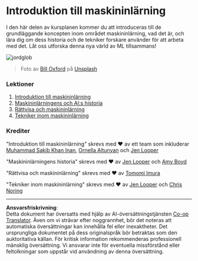 <!--
CO_OP_TRANSLATOR_METADATA:
{
  "original_hash": "cf8ecc83f28e5b98051d2179eca08e08",
  "translation_date": "2025-09-05T21:37:30+00:00",
  "source_file": "1-Introduction/README.md",
  "language_code": "sv"
}
-->
# Introduktion till maskininlärning

I den här delen av kursplanen kommer du att introduceras till de grundläggande koncepten inom området maskininlärning, vad det är, och lära dig om dess historia och de tekniker forskare använder för att arbeta med det. Låt oss utforska denna nya värld av ML tillsammans!

![jordglob](../../../1-Introduction/images/globe.jpg)
> Foto av <a href="https://unsplash.com/@bill_oxford?utm_source=unsplash&utm_medium=referral&utm_content=creditCopyText">Bill Oxford</a> på <a href="https://unsplash.com/s/photos/globe?utm_source=unsplash&utm_medium=referral&utm_content=creditCopyText">Unsplash</a>
  
### Lektioner

1. [Introduktion till maskininlärning](1-intro-to-ML/README.md)
1. [Maskininlärningens och AI:s historia](2-history-of-ML/README.md)
1. [Rättvisa och maskininlärning](3-fairness/README.md)
1. [Tekniker inom maskininlärning](4-techniques-of-ML/README.md)

### Krediter

"Introduktion till maskininlärning" skrevs med ♥️ av ett team som inkluderar [Muhammad Sakib Khan Inan](https://twitter.com/Sakibinan), [Ornella Altunyan](https://twitter.com/ornelladotcom) och [Jen Looper](https://twitter.com/jenlooper)

"Maskininlärningens historia" skrevs med ♥️ av [Jen Looper](https://twitter.com/jenlooper) och [Amy Boyd](https://twitter.com/AmyKateNicho)

"Rättvisa och maskininlärning" skrevs med ♥️ av [Tomomi Imura](https://twitter.com/girliemac) 

"Tekniker inom maskininlärning" skrevs med ♥️ av [Jen Looper](https://twitter.com/jenlooper) och [Chris Noring](https://twitter.com/softchris)

---

**Ansvarsfriskrivning**:  
Detta dokument har översatts med hjälp av AI-översättningstjänsten [Co-op Translator](https://github.com/Azure/co-op-translator). Även om vi strävar efter noggrannhet, bör det noteras att automatiska översättningar kan innehålla fel eller inexaktheter. Det ursprungliga dokumentet på dess originalspråk bör betraktas som den auktoritativa källan. För kritisk information rekommenderas professionell mänsklig översättning. Vi ansvarar inte för eventuella missförstånd eller feltolkningar som uppstår vid användning av denna översättning.